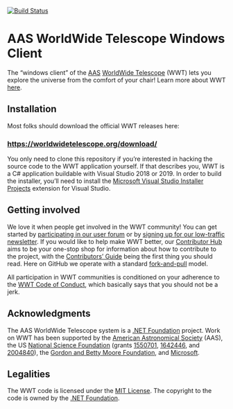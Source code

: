[![Build Status](https://dev.azure.com/aasworldwidetelescope/WWT/_apis/build/status/WorldWideTelescope.wwt-windows-client?branchName=master)](https://dev.azure.com/aasworldwidetelescope/WWT/_build/latest?definitionId=19&branchName=master)

# AAS WorldWide Telescope Windows Client

The “windows client” of the [AAS](https://aas.org/) [WorldWide
Telescope](https://worldwidetelescope.org/home) (WWT) lets you explore the
universe from the comfort of your chair! Learn more about WWT
[here](https://worldwidetelescope.org/home).


## Installation

Most folks should download the official WWT releases here:

### <https://worldwidetelescope.org/download/>

You only need to clone this repository if you’re interested in hacking the
source code to the WWT application yourself. If that describes you, WWT is a C#
application buildable with Visual Studio 2018 or 2019. In order to build the
installer, you’ll need to install the [Microsoft Visual Studio Installer
Projects][mvsip] extension for Visual Studio.

[mvsip]: https://marketplace.visualstudio.com/items?itemName=VisualStudioClient.MicrosoftVisualStudio2017InstallerProjects


## Getting involved

We love it when people get involved in the WWT community! You can get started by
[participating in our user forum][forum] or by [signing up for our low-traffic
newsletter][newsletter]. If you would like to help make WWT better, our
[Contributor Hub] aims to be your one-stop shop for information about how to
contribute to the project, with the [Contributors’ Guide] being the first thing
you should read. Here on GitHub we operate with a standard [fork-and-pull]
model.

[forum]: https://wwt-forum.org/
[newsletter]: https://bit.ly/wwt-signup
[Contributor Hub]: https://worldwidetelescope.github.io/
[Contributors’ Guide]: https://worldwidetelescope.github.io/contributing/
[fork-and-pull]: https://help.github.com/en/articles/about-collaborative-development-models

All participation in WWT communities is conditioned on your adherence to the
[WWT Code of Conduct], which basically says that you should not be a jerk.

[WWT Code of Conduct]: https://worldwidetelescope.github.io/code-of-conduct/


## Acknowledgments

The AAS WorldWide Telescope system is a [.NET Foundation] project. Work on WWT
has been supported by the [American Astronomical Society] (AAS), the US
[National Science Foundation] (grants [1550701], [1642446], and [2004840]), the [Gordon
and Betty Moore Foundation], and [Microsoft].

[American Astronomical Society]: https://aas.org/
[.NET Foundation]: https://dotnetfoundation.org/
[National Science Foundation]: https://www.nsf.gov/
[1550701]: https://www.nsf.gov/awardsearch/showAward?AWD_ID=1550701
[1642446]: https://www.nsf.gov/awardsearch/showAward?AWD_ID=1642446
[2004840]: https://www.nsf.gov/awardsearch/showAward?AWD_ID=2004840
[Gordon and Betty Moore Foundation]: https://www.moore.org/
[Microsoft]: https://www.microsoft.com/


## Legalities

The WWT code is licensed under the [MIT License]. The copyright to the code is
owned by the [.NET Foundation].

[MIT License]: https://opensource.org/licenses/MIT
